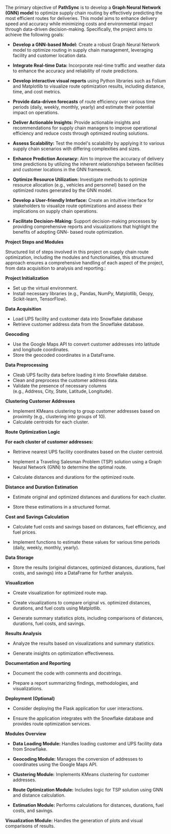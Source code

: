 The primary objective of **PathSync** is to develop a **Graph Neural Network (GNN) model** to optimize supply chain routing by effectively predicting the most efficient routes for deliveries. This model aims to enhance delivery speed and accuracy while minimizing costs and environmental impact through data-driven decision-making. Specifically, the project aims to achieve the following goals: 

* **Develop a GNN-based Model:** Create a robust Graph Neural Network model to optimize routing in supply chain management, leveraging facility and customer location data. 

* **Integrate Real-time Data:** Incorporate real-time traffic and weather data to enhance the accuracy and reliability of route predictions. 

* **Develop interactive visual reports** using Python libraries such as Folium and Matplotlib to visualize route optimization results, including distance, time, and cost metrics. 

* **Provide data-driven forecasts** of route efficiency over various time periods (daily, weekly, monthly, yearly) and estimate their potential impact on operations.

* **Deliver Actionable Insights:** Provide actionable insights and recommendations for supply chain managers to improve operational efficiency and reduce costs through optimized routing solutions. 

* **Assess Scalability:** Test the model's scalability by applying it to various supply chain scenarios with differing complexities and sizes. 

* **Enhance Prediction Accuracy:** Aim to improve the accuracy of delivery time predictions by utilizing the inherent relationships between facilities and customer locations in the GNN framework. 

* **Optimize Resource Utilization:** Investigate methods to optimize resource allocation (e.g., vehicles and personnel) based on the optimized routes generated by the GNN model. 

* **Develop a User-friendly Interface:** Create an intuitive interface for stakeholders to visualize route optimizations and assess their implications on supply chain operations. 

* **Facilitate Decision-Making:** Support decision-making processes by providing comprehensive reports and visualizations that highlight the benefits of adopting GNN- based route optimization. 



**Project Steps and Modules**

Structured list of steps involved in this project on supply chain route optimization, including the modules and functionalities, this structured approach ensures a comprehensive handling of each aspect of the project, from data acquisition to analysis and reporting.:

**Project Initialization**
* Set up the virtual environment.
* Install necessary libraries (e.g., Pandas, NumPy, Matplotlib, Geopy, Scikit-learn, TensorFlow).

**Data Acquisition**
* Load UPS facility and customer data into Snowflake database
* Retrieve customer address data from the Snowflake database.

**Geocoding**
* Use the Google Maps API to convert customer addresses into latitude and longitude coordinates.
* Store the geocoded coordinates in a DataFrame.

**Data Preprocessing**
* Cleab UPS facilty data before loading it into Snowflake databse.
* Clean and preprocess the customer address data.
* Validate the presence of necessary columns (e.g., Address, City, State, Latitude, Longitude).

**Clustering Customer Addresses**
* Implement KMeans clustering to group customer addresses based on proximity (e.g., clustering into groups of 10).
* Calculate centroids for each cluster.

**Route Optimization Logic**

**For each cluster of customer addresses:**

* Retrieve nearest UPS facility coordinates based on the cluster centroid.

* Implement a Traveling Salesman Problem (TSP) solution using a Graph Neural Network (GNN) to determine the optimal route.

* Calculate distances and durations for the optimized route.

**Distance and Duration Estimation**

* Estimate original and optimized distances and durations for each cluster.

* Store these estimations in a structured format.

**Cost and Savings Calculation**

* Calculate fuel costs and savings based on distances, fuel efficiency, and fuel prices.

* Implement functions to estimate these values for various time periods (daily, weekly, monthly, yearly).

**Data Storage**

* Store the results (original distances, optimized distances, durations, fuel costs, and savings) into a DataFrame for further analysis.

**Visualization**

* Create visualization for optimized route map.

* Create visualizations to compare original vs. optimized distances, durations, and fuel costs using Matplotlib.

* Generate summary statistics plots, including comparisons of distances, durations, fuel costs, and savings.

**Results Analysis**

* Analyze the results based on visualizations and summary statistics.

* Generate insights on optimization effectiveness.

**Documentation and Reporting**

* Document the code with comments and docstrings.

* Prepare a report summarizing findings, methodologies, and visualizations.

**Deployment (Optional)**

* Consider deploying the Flask application for user interactions.

* Ensure the application integrates with the Snowflake database and provides route optimization services.

**Modules Overview**

* **Data Loading Module:** Handles loading customer and UPS facility data from Snowflake.

* **Geocoding Module:** Manages the conversion of addresses to coordinates using the Google Maps API.

* **Clustering Module:** Implements KMeans clustering for customer addresses.

* **Route Optimization Module:** Includes logic for TSP solution using GNN and distance calculation.

* **Estimation Module:** Performs calculations for distances, durations, fuel costs, and savings.

**Visualization Module:** Handles the generation of plots and visual comparisons of results.




